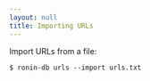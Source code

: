 ```yaml
---
layout: null
title: Importing URLs
---
```


Import URLs from a file:

```shell
$ ronin-db urls --import urls.txt
```
